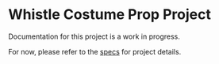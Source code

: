 # Whistle Costume Prop Project
Documentation for this project is a work in progress.

For now, please refer to the [specs](specs.yaml) for project details.
